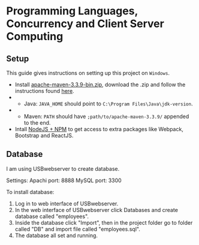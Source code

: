 # Programming Languages, Concurrency and Client Server Computing

## Setup
This guide gives instructions on setting up this project on `Windows`.

* Install [apache-maven-3.3.9-bin.zip](http://www.mirrorservice.org/sites/ftp.apache.org/maven/maven-3/3.3.9/binaries/apache-maven-3.3.9-bin.zip), download the .zip and follow the instructions found [here](https://maven.apache.org/install.html).
* * Java: `JAVA_HOME` should point to `C:\Program Files\Java\jdk-version`.
* * Maven: `PATH` should have `;path/to/apache-maven-3.3.9/` appended to the end.
* Intall [NodeJS + NPM](https://nodejs.org/en/) to get access to extra packages like Webpack, Bootstrap and ReactJS.

## Database
I am using USBwebserver to create database.

Settings:
Apachi port: 8888
MySQL port: 3300

To install database:
1. Log in to web interface of USBwebserver.
2. In the web interface of USBwebserver click Databases and create database called "employees".
3. Inside the database click "Import", then in the project folder go to folder called "DB" and import file called "employees.sql".
4. The database all set and running.